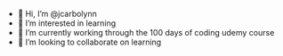 - 👋 Hi, I’m @jcarbolynn
- 👀 I’m interested in learning 
- 🌱 I’m currently working through the 100 days of coding udemy course
- 💞️ I’m looking to collaborate on learning

<!---
jcarbolynn/jcarbolynn is a ✨ special ✨ repository because its `README.md` (this file) appears on your GitHub profile.
You can click the Preview link to take a look at your changes.
--->
